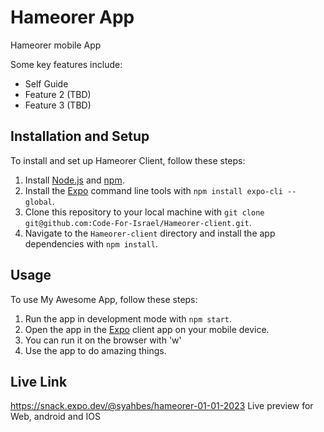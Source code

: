 # Hameorer App

Hameorer mobile App 

Some key features include:
- Self Guide
- Feature 2 (TBD)
- Feature 3 (TBD)

## Installation and Setup

To install and set up Hameorer Client, follow these steps:

1. Install [Node.js](https://nodejs.org) and [npm](https://www.npmjs.com/).
2. Install the [Expo](https://expo.dev/) command line tools with `npm install expo-cli --global`.
3. Clone this repository to your local machine with `git clone git@github.com:Code-For-Israel/Hameorer-client.git`.
4. Navigate to the `Hameorer-client` directory and install the app dependencies with `npm install`.

## Usage

To use My Awesome App, follow these steps:

1. Run the app in development mode with `npm start`.
2. Open the app in the [Expo](https://expo.dev/) client app on your mobile device.
3. You can run it on the browser with 'w'
3. Use the app to do amazing things.

## Live Link
https://snack.expo.dev/@syahbes/hameorer-01-01-2023
Live preview for Web, android and IOS

